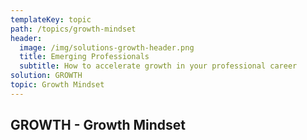 ```yaml
---
templateKey: topic
path: /topics/growth-mindset
header:
  image: /img/solutions-growth-header.png
  title: Emerging Professionals
  subtitle: How to accelerate growth in your professional career
solution: GROWTH
topic: Growth Mindset
---
```


## GROWTH - Growth Mindset
